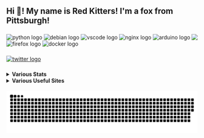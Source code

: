 <h2 align="left">Hi 👋! My name is Red Kitters! I'm a fox from Pittsburgh! </h2>

###

<img align="right" height="150" src="https://avatars.githubusercontent.com/u/23389169?v=4.png"  />

###

<div align="left">
  <img src="https://cdn.jsdelivr.net/gh/devicons/devicon/icons/python/python-original.svg" height="30" width="42" alt="python logo"  />
  <img src="https://cdn.jsdelivr.net/gh/devicons/devicon/icons/debian/debian-original.svg" height="30" width="42" alt="debian logo"  />
  <img src="https://cdn.jsdelivr.net/gh/devicons/devicon/icons/vscode/vscode-original.svg" height="30" width="42" alt="vscode logo"  />
  <img src="https://cdn.jsdelivr.net/gh/devicons/devicon/icons/nginx/nginx-original.svg" height="30" width="42" alt="nginx logo"  />
  <img src="https://cdn.jsdelivr.net/gh/devicons/devicon/icons/arduino/arduino-original.svg" height="30" width="42" alt="arduino logo"  />
  <img src="https://cdn.jsdelivr.net/gh/devicons/devicon/icons/firefox/firefox-original.svg" height="30" width="42" alt="firefox logo"  />
  <img src="https://cdn.jsdelivr.net/gh/devicons/devicon/icons/docker/docker-original.svg" height="30" width="42" alt="docker logo"  />
</div>

###

<div align="left">
  <a href="https://twitter.com/@LakesideMiners" target="_blank">
    <img src="https://img.shields.io/static/v1?message=Twitter&logo=twitter&label=&color=1DA1F2&logoColor=white&labelColor=&style=for-the-badge" height="30" alt="twitter logo"  />
  </a>
</div>

###
<details>
 <summary><b>Various Stats</b></summary>


<!--START_SECTION:waka-->
![Code Time](http://img.shields.io/badge/Code%20Time-127%20hrs%209%20mins-blue)

![Profile Views](http://img.shields.io/badge/Profile%20Views-2-blue)

**This Week I Spent My Time On** 

```text
⌚︎ Time Zone: America/New_York

Programming Languages: 
Vue.js                   4 hrs 20 mins       ████████████████████░░░░░   79.6% 
C                        58 mins             ████░░░░░░░░░░░░░░░░░░░░░   17.73% 
Python                   3 mins              ░░░░░░░░░░░░░░░░░░░░░░░░░   1.17% 
JavaScript               2 mins              ░░░░░░░░░░░░░░░░░░░░░░░░░   0.83% 
Git Config               1 min               ░░░░░░░░░░░░░░░░░░░░░░░░░   0.42%

Editors: 
VS Code                  5 hrs 27 mins       █████████████████████████   100.0%

Projects: 
PiShockWeb               4 hrs 28 mins       ████████████████████░░░░░   81.84% 
Marlin-2.1.2             58 mins             ████░░░░░░░░░░░░░░░░░░░░░   17.73% 
ripper                   1 min               ░░░░░░░░░░░░░░░░░░░░░░░░░   0.44%

```

**I Mostly Code in Python** 

```text
Python                   17 repos            ███████████░░░░░░░░░░░░░░   44.74% 
HTML                     6 repos             ████░░░░░░░░░░░░░░░░░░░░░   15.79% 
JavaScript               5 repos             ███░░░░░░░░░░░░░░░░░░░░░░   13.16% 
C++                      2 repos             █░░░░░░░░░░░░░░░░░░░░░░░░   5.26% 
Vue                      1 repo              ░░░░░░░░░░░░░░░░░░░░░░░░░   2.63%

```



 Last Updated on 11/02/2023 18:35:51 UTC
<!--END_SECTION:waka-->


</details>
<details>
  <summary><b>Various Useful Sites</b></summary>
  
  [Grep.App](https://grep.app/) - Bulk serach git repos, regex support.
  
  [Oh Shit Git!](https://ohshitgit.com/) - For when Git makes you go "Oh Shit!"
  
</details>
  
<br clear="both">

<img src="https://raw.githubusercontent.com/LakesideMiners/LakesideMiners/output/github-contribution-grid-snake-dark.svg" align="center"/>

###
